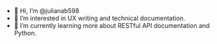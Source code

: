 - 👋 Hi, I’m @julianab598
- 👀 I’m interested in UX writing and technical documentation. 
- 🌱 I’m currently learning more about RESTful API documentation and Python.

<!---
julianab598/julianab598 is a ✨ special ✨ repository because its `README.md` (this file) appears on your GitHub profile.
You can click the Preview link to take a look at your changes.
--->
